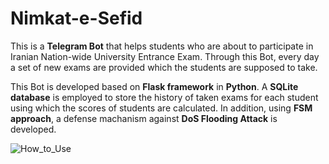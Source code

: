 # Nimkat-e-Sefid

This is a **Telegram Bot** that helps students who are about to participate in Iranian Nation-wide University Entrance Exam. 
Through this Bot, every day a set of new exams are provided which the students are supposed to take. 

This Bot is developed based on **Flask framework** in **Python**.
A **SQLite database** is employed to store the history of taken exams for each student using which the scores of students are calculated. 
In addition, using **FSM approach**, a defense machanism against **DoS Flooding Attack** is developed.


<!-- a normal html comment -->
<!--- 
<kbd>
<img src="https://github.com/mostafachegeni/Nimkat-e-Sefid/blob/2ae4506444d94c5e5da06c4cc6c5e9d069de509e/How_to_Use.gif" width="300" height="480" /> 
<kbd>
--->

![How_to_Use](https://github.com/mostafachegeni/Nimkat-e-Sefid/blob/2ae4506444d94c5e5da06c4cc6c5e9d069de509e/How_to_Use.gif)

